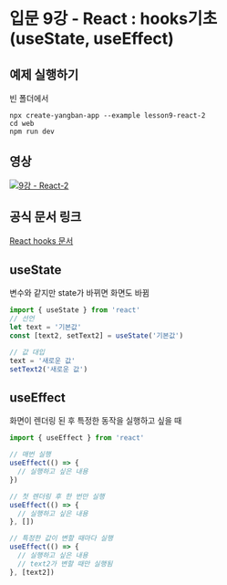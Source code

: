# 입문 9강 - React : hooks기초(useState, useEffect)

## 예제 실행하기
빈 폴더에서
```
npx create-yangban-app --example lesson9-react-2
cd web
npm run dev
```

## 영상
[![9강 - React-2](http://img.youtube.com/vi/1wN95kI1r1Y/0.jpg)](http://www.youtube.com/watch?v=1wN95kI1r1Y "9강 React-2")

## 공식 문서 링크
[React hooks 문서](https://ko.reactjs.org/docs/hooks-intro.html)

## useState
변수와 같지만 state가 바뀌면 화면도 바뀜
```javascript
import { useState } from 'react'
// 선언
let text = '기본값'
const [text2, setText2] = useState('기본값')
```

```javascript
// 값 대입
text = '새로운 값'
setText2('새로운 값')
```

## useEffect
화면이 렌더링 된 후 특정한 동작을 실행하고 싶을 때
```javascript
import { useEffect } from 'react'

// 매번 실행
useEffect(() => {
  // 실행하고 싶은 내용
})

// 첫 렌더링 후 한 번만 실행
useEffect(() => {
  // 실행하고 싶은 내용
}, [])

// 특정한 값이 변할 때마다 실행
useEffect(() => {
  // 실행하고 싶은 내용
  // text2가 변할 때만 실행됨
}, [text2])
```
